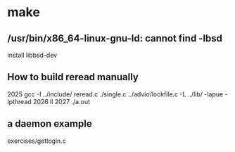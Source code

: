 
# make 
## /usr/bin/x86_64-linux-gnu-ld: cannot find -lbsd
install libbsd-dev

## How to build reread manually
 2025  gcc -I ../include/ reread.c ./single.c ../advio/lockfile.c -L ../lib/ -lapue -lpthread 
 2026  ll
 2027  ./a.out 

## a daemon example
exercises/getlogin.c

